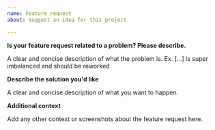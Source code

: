 ```yaml
---
name: Feature request
about: Suggest an idea for this project

---
```


**Is your feature request related to a problem? Please describe.**

A clear and concise description of what the problem is. Ex. [...] is super imbalanced and should be reworked

**Describe the solution you'd like**

A clear and concise description of what you want to happen.

**Additional context**

Add any other context or screenshots about the feature request here.
